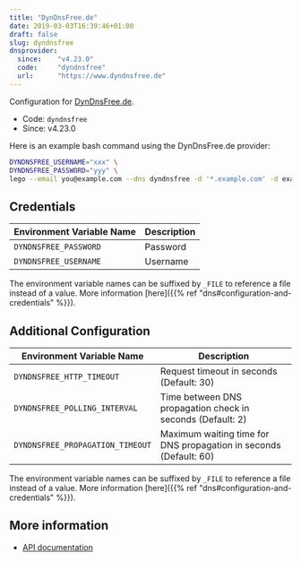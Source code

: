 ```yaml
---
title: "DynDnsFree.de"
date: 2019-03-03T16:39:46+01:00
draft: false
slug: dyndnsfree
dnsprovider:
  since:    "v4.23.0"
  code:     "dyndnsfree"
  url:      "https://www.dyndnsfree.de"
---
```


<!-- THIS DOCUMENTATION IS AUTO-GENERATED. PLEASE DO NOT EDIT. -->
<!-- providers/dns/dyndnsfree/dyndnsfree.toml -->
<!-- THIS DOCUMENTATION IS AUTO-GENERATED. PLEASE DO NOT EDIT. -->


Configuration for [DynDnsFree.de](https://www.dyndnsfree.de).


<!--more-->

- Code: `dyndnsfree`
- Since: v4.23.0


Here is an example bash command using the DynDnsFree.de provider:

```bash
DYNDNSFREE_USERNAME="xxx" \
DYNDNSFREE_PASSWORD="yyy" \
lego --email you@example.com --dns dyndnsfree -d '*.example.com' -d example.com run
```




## Credentials

| Environment Variable Name | Description |
|-----------------------|-------------|
| `DYNDNSFREE_PASSWORD` | Password |
| `DYNDNSFREE_USERNAME` | Username |

The environment variable names can be suffixed by `_FILE` to reference a file instead of a value.
More information [here]({{% ref "dns#configuration-and-credentials" %}}).


## Additional Configuration

| Environment Variable Name | Description |
|--------------------------------|-------------|
| `DYNDNSFREE_HTTP_TIMEOUT` | Request timeout in seconds (Default: 30) |
| `DYNDNSFREE_POLLING_INTERVAL` | Time between DNS propagation check in seconds (Default: 2) |
| `DYNDNSFREE_PROPAGATION_TIMEOUT` | Maximum waiting time for DNS propagation in seconds (Default: 60) |

The environment variable names can be suffixed by `_FILE` to reference a file instead of a value.
More information [here]({{% ref "dns#configuration-and-credentials" %}}).




## More information

- [API documentation](https://www.dyndnsfree.de/user/hilfe.php?hsm=2)

<!-- THIS DOCUMENTATION IS AUTO-GENERATED. PLEASE DO NOT EDIT. -->
<!-- providers/dns/dyndnsfree/dyndnsfree.toml -->
<!-- THIS DOCUMENTATION IS AUTO-GENERATED. PLEASE DO NOT EDIT. -->

